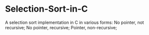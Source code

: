 # Selection-Sort-in-C
A selection sort implementation in C in various forms: No pointer, not recursive; No pointer, recursive; Pointer, non-recursive;
